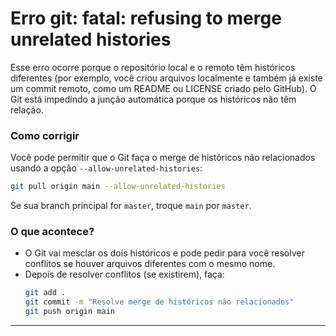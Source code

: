 # Erro git: fatal: refusing to merge unrelated histories

Esse erro ocorre porque o repositório local e o remoto têm históricos diferentes (por exemplo, você criou arquivos localmente e também já existe um commit remoto, como um README ou LICENSE criado pelo GitHub). O Git está impedindo a junção automática porque os históricos não têm relação.

### Como corrigir

Você pode permitir que o Git faça o merge de históricos não relacionados usando a opção `--allow-unrelated-histories`:

```bash
git pull origin main --allow-unrelated-histories
```
Se sua branch principal for `master`, troque `main` por `master`.

### O que acontece?
- O Git vai mesclar os dois históricos e pode pedir para você resolver conflitos se houver arquivos diferentes com o mesmo nome.
- Depois de resolver conflitos (se existirem), faça:
  ```bash
  git add .
  git commit -m "Resolve merge de históricos não relacionados"
  git push origin main
  ```

---

